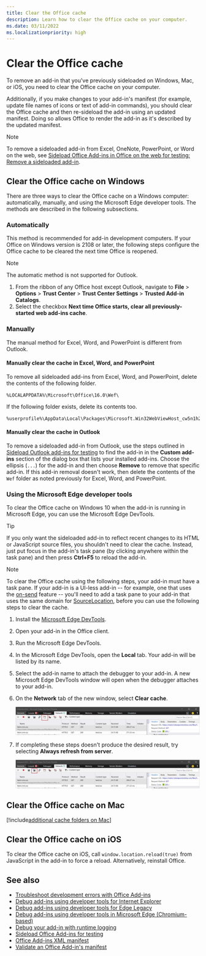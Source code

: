 ```yaml
---
title: Clear the Office cache
description: Learn how to clear the Office cache on your computer.
ms.date: 03/11/2022
ms.localizationpriority: high
---
```


# Clear the Office cache

To remove an add-in that you've previously sideloaded on Windows, Mac, or iOS, you need to clear the Office cache on your computer.

Additionally, if you make changes to your add-in's manifest (for example, update file names of icons or text of add-in commands), you should clear the Office cache and then re-sideload the add-in using an updated manifest. Doing so allows Office to render the add-in as it's described by the updated manifest.

> [!NOTE]
> To remove a sideloaded add-in from Excel, OneNote, PowerPoint, or Word on the web, see [Sideload Office Add-ins in Office on the web for testing: Remove a sideloaded add-in](sideload-office-add-ins-for-testing.md#remove-a-sideloaded-add-in).

## Clear the Office cache on Windows

There are three ways to clear the Office cache on a Windows computer: automatically, manually, and using the Microsoft Edge developer tools. The methods are described in the following subsections.

### Automatically

This method is recommended for add-in development computers. If your Office on Windows version is 2108 or later, the following steps configure the Office cache to be cleared the next time Office is reopened.

> [!NOTE]
> The automatic method is not supported for Outlook.

1. From the ribbon of any Office host except Outlook, navigate to **File** > **Options** > **Trust Center** > **Trust Center Settings** > **Trusted Add-in Catalogs**.
1. Select the checkbox **Next time Office starts, clear all previously-started web add-ins cache**.

### Manually

The manual method for Excel, Word, and PowerPoint is different from Outlook.

#### Manually clear the cache in Excel, Word, and PowerPoint

To remove all sideloaded add-ins from Excel, Word, and PowerPoint, delete the contents of the following folder.

```
%LOCALAPPDATA%\Microsoft\Office\16.0\Wef\
```

If the following folder exists, delete its contents too.

```
%userprofile%\AppData\Local\Packages\Microsoft.Win32WebViewHost_cw5n1h2txyewy\AC\#!123\INetCache\
```

#### Manually clear the cache in Outlook

To remove a sideloaded add-in from Outlook, use the steps outlined in [Sideload Outlook add-ins for testing](../outlook/sideload-outlook-add-ins-for-testing.md) to find the add-in in the **Custom add-ins** section of the dialog box that lists your installed add-ins. Choose the ellipsis (`...`) for the add-in and then choose **Remove** to remove that specific add-in. If this add-in removal doesn't work, then delete the contents of the `Wef` folder as noted previously for Excel, Word, and PowerPoint.

### Using the Microsoft Edge developer tools

To clear the Office cache on Windows 10 when the add-in is running in Microsoft Edge, you can use the Microsoft Edge DevTools.

> [!TIP]
> If you only want the sideloaded add-in to reflect recent changes to its HTML or JavaScript source files, you shouldn't need to clear the cache. Instead, just put focus in the add-in's task pane (by clicking anywhere within the task pane) and then press **Ctrl+F5** to reload the add-in.

> [!NOTE]
> To clear the Office cache using the following steps, your add-in must have a task pane. If your add-in is a UI-less add-in -- for example, one that uses the [on-send](../outlook/outlook-on-send-addins.md) feature -- you'll need to add a task pane to your add-in that uses the same domain for [SourceLocation](/javascript/api/manifest/sourcelocation), before you can use the following steps to clear the cache.

1. Install the [Microsoft Edge DevTools](https://www.microsoft.com/p/microsoft-edge-devtools-preview/9mzbfrmz0mnj).

2. Open your add-in in the Office client.

3. Run the Microsoft Edge DevTools.

4. In the Microsoft Edge DevTools, open the **Local** tab. Your add-in will be listed by its name.

5. Select the add-in name to attach the debugger to your add-in. A new Microsoft Edge DevTools window will open when the debugger attaches to your add-in.

6. On the **Network** tab of the new window, select **Clear cache**.

    ![Microsoft Edge DevTools screenshot with the Clear cache button highlighted.](../images/edge-devtools-clear-cache.png)

7. If completing these steps doesn't produce the desired result, try selecting **Always refresh from server**.

    ![Microsoft Edge DevTools screenshot with the Always refresh from server button highlighted.](../images/edge-devtools-refresh-from-server.png)

## Clear the Office cache on Mac

[!include[additional cache folders on Mac](../includes/mac-cache-folders.md)]

## Clear the Office cache on iOS

To clear the Office cache on iOS, call `window.location.reload(true)` from JavaScript in the add-in to force a reload. Alternatively, reinstall Office.

## See also

- [Troubleshoot development errors with Office Add-ins](troubleshoot-development-errors.md)
- [Debug add-ins using developer tools for Internet Explorer](debug-add-ins-using-f12-tools-ie.md)
- [Debug add-ins using developer tools for Edge Legacy](debug-add-ins-using-devtools-edge-legacy.md)
- [Debug add-ins using developer tools in Microsoft Edge (Chromium-based)](debug-add-ins-using-devtools-edge-chromium.md)
- [Debug your add-in with runtime logging](runtime-logging.md)
- [Sideload Office Add-ins for testing](sideload-office-add-ins-for-testing.md)
- [Office Add-ins XML manifest](../develop/add-in-manifests.md)
- [Validate an Office Add-in's manifest](troubleshoot-manifest.md)
